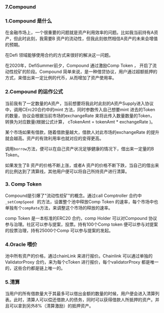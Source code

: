### 7.Compound 



### 1.Compound 是什么

在金融市场上，一个很重要的问题就是资产利用效率的问题。比如我当前持有A资产，但此时此刻，我需要B 资产的流动性，但我此刻依然相信A资产的未来会增值的预期。

在Defi 领域能够使用合约的方式来很好的解决这一问题。

在2020年，DefiSummer前夕，Compound 通过激励Comp Token ， 开启了流动性挖矿的阶段。Compound 简单来说，是一种借贷协议，用户通过超额抵押的方式，来借出来一定比例的代币，从而增加了资产使用率。



### 2.Compound 的运作公式

当前我有了一定数量的A资产，当前想要将我此时此刻的A资产Supply进入协议中，调用CErc20合约中的mint 方法，同时参数传入自己想要mint 进去的Token 的数量，协议会根据当前市场的exchangeRate 来将此传入数量数量的Token， 转换为对应数量(根据公式计算， cTokenAmt = tokenAmt * exchangeRate )。 

某个市场如果有借款，随着借款量越大，借款人对此市场的exchangeRate 的提升就会越高。资产的有效利用率也就对应的变得更高。

调用`borrow`方法，便可以在自己资产状况足够健康的情况下，借出来一定量的B Token。

如果发生了B 资产的价格不断上涨，或者A 资产的价格不断下跌，当自己的借出来的比例达到了清算线，其他用户便可以将自己所持资产进行清算。



### 3. Comp Token 

Compound是引爆了"流动性挖矿"的概念。通过call Comptroller 合约中`_setCompSpeed ` 的方法，设置整个池中释放Comp Token 的速率，每个市场中也单独有个`compRate`方法，来调整这个市场的释放的速率。



comp Token 是一本标准的ERC20 合约，comp Holder 可以对Compound 协议参与治理。社区可以参与提案，投票。持有100个Comp token 便可以参与对提案的投票治理，持有25000个Comp 可以参与提案的发起。



### 4.Oracle 喂价

池中所有资产的价格，通过chainLink 来进行报价。Chainlink 可以通过单独的ValidatorProxy 合约，来为每个cToken 进行报价，每个validatorProxy 都是唯一的，这些合约都是链上唯一的。





### 5.清算

当用户的所有借款量大于其最多可以借出金额的数量的时候，用户便会进入清算列表。此时，清算人可以偿还借款人的债务，同时可以获得借款人所抵押的资产。并且可以拿到另外8%（清算激励）的抵押资产。

